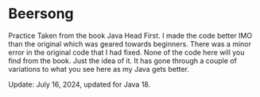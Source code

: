# Beersong
Practice
Taken from the book Java Head First. I made the code better IMO than the original which was geared towards beginners.
There was a minor error in the original code that I had fixed. None of the code here will you find from the book. Just 
the idea of it. It has gone through a couple of variations to what you see here as my Java gets better.

Update: July 16, 2024, updated for Java 18.
